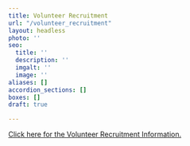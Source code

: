```yaml
---
title: Volunteer Recruitment
url: "/volunteer_recruitment"
layout: headless
photo: ''
seo:
  title: ''
  description: ''
  imgalt: ''
  image: ''
aliases: []
accordion_sections: []
boxes: []
draft: true

---
```

[Click here for the Volunteer Recruitment Information.](/img/Vol_Recruitment_2021_Complete.pdf)